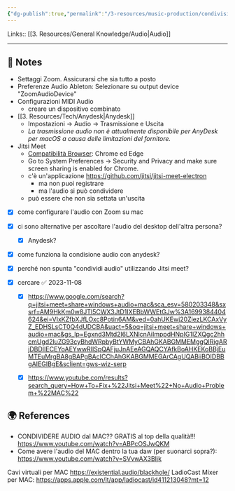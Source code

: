 ```yaml
---
{"dg-publish":true,"permalink":"/3-resources/music-production/condivisione-audio-con-mac/","tags":["type/note"]}
---
```


Links:: [[3. Resources/General Knowledge/Audio\|Audio]]

---
## 📝 Notes

- Settaggi Zoom. Assicurarsi che sia tutto a posto
- Preferenze Audio Ableton: Selezionare su output device "ZoomAudioDevice"
- Configurazioni MIDI Audio
	- creare un dispositivo combinato
- [[3. Resources/Tech/Anydesk\|Anydesk]]
	- Impostazioni → Audio → Trasmissione e Uscita
	- _La trasmissione audio non è attualmente disponibile per AnyDesk per macOS a causa delle limitazioni del fornitore._
- Jitsi Meet
	- [Compatibilità Browser](https://developer.mozilla.org/en-US/docs/Web/API/MediaDevices/getDisplayMedia#browser_compatibility): Chrome ed Edge
	- Go to System Preferences -> Security and Privacy and make sure screen sharing is enabled for Chrome.
	- c'è un'applicazione https://github.com/jitsi/jitsi-meet-electron
		- ma non puoi registrare
		- ma l'audio si può condividere
	- può essere che non sia settata un'uscita 



- [x] come configurare l'audio con Zoom su mac
- [x] ci sono alternative per ascoltare l'audio del desktop dell'altra persona?
	- [x] Anydesk?
- [x] come funziona la condisione audio con anydesk?
- [x] perché non spunta "condividi audio" utilizzando Jitsi meet? 



- [x] cercare ✅ 2023-11-08
	- [x] https://www.google.com/search?q=jitsi+meet+share+windows+audio+mac&sca_esv=580203348&sxsrf=AM9HkKm0w8JTI5CWX3JtD1IXEBbWWEtGJw%3A1699384404624&ei=VIxKZfbXJfLOxc8Potin6AM&ved=0ahUKEwj20ZiezLKCAxVyZ_EDHSLsCT0Q4dUDCBA&uact=5&oq=jitsi+meet+share+windows+audio+mac&gs_lp=Egxnd3Mtd2l6LXNlcnAiImppdHNpIG1lZXQgc2hhcmUgd2luZG93cyBhdWRpbyBtYWMyCBAhGKABGMMEMggQIRigARjDBDIIECEYoAEYwwRIlSpQAFjuJnAEeAGQAQCYAfkBoAHKEKoBBjEuMTEuMrgBA8gBAPgBAcICChAhGKABGMMEGArCAgUQABiiBOIDBBgAIEGIBgE&sclient=gws-wiz-serp 
	- [x] https://www.youtube.com/results?search_query=How+To+Fix+%22Jitsi+Meet%22+No+Audio+Problem+%22MAC%22 
 

## 🌍 References

- CONDIVIDERE AUDIO dal MAC?? GRATIS al top della qualità!!! https://www.youtube.com/watch?v=ABPcOSJwQKM
- Come avere l'audio del MAC dentro la tua daw (per suonarci sopra?): https://www.youtube.com/watch?v=SVvwAX3BIjk

Cavi virtuali per MAC https://existential.audio/blackhole/
LadioCast Mixer per MAC: https://apps.apple.com/it/app/ladiocast/id411213048?mt=12